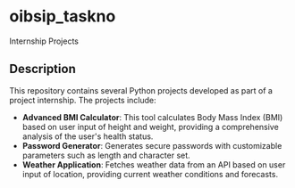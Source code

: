 # oibsip_taskno
Internship Projects
## Description
This repository contains several Python projects developed as part of a project internship. The projects include:

- **Advanced BMI Calculator**: This tool calculates Body Mass Index (BMI) based on user input of height and weight, providing a comprehensive analysis of the user's health status.
- **Password Generator**: Generates secure passwords with customizable parameters such as length and character set.
- **Weather Application**: Fetches weather data from an API based on user input of location, providing current weather conditions and forecasts.
